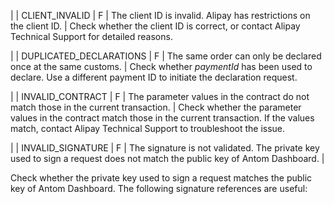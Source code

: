 |
| CLIENT\_INVALID | F | The client ID is invalid. Alipay has restrictions on the client ID. | Check whether the client ID is correct, or contact Alipay Technical Support for detailed reasons.

 |
| DUPLICATED\_DECLARATIONS | F | The same order can only be declared once at the same customs. | Check whether _paymentId_ has been used to declare. Use a different payment ID to initiate the declaration request.

 |
| INVALID\_CONTRACT | F | The parameter values in the contract do not match those in the current transaction. | Check whether the parameter values in the contract match those in the current transaction. If the values match, contact Alipay Technical Support to troubleshoot the issue.

 |
| INVALID\_SIGNATURE | F | The signature is not validated. The private key used to sign a request does not match the public key of Antom Dashboard. | 

Check whether the private key used to sign a request matches the public key of Antom Dashboard. The following signature references are useful: